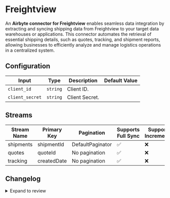 # Freightview
An **Airbyte connector for Freightview** enables seamless data integration by extracting and syncing shipping data from Freightview to your target data warehouses or applications. This connector automates the retrieval of essential shipping details, such as quotes, tracking, and shipment reports, allowing businesses to efficiently analyze and manage logistics operations in a centralized system.

## Configuration

| Input | Type | Description | Default Value |
|-------|------|-------------|---------------|
| `client_id` | `string` | Client ID.  |  |
| `client_secret` | `string` | Client Secret.  |  |

## Streams
| Stream Name | Primary Key | Pagination | Supports Full Sync | Supports Incremental |
|-------------|-------------|------------|---------------------|----------------------|
| shipments | shipmentId | DefaultPaginator | ✅ |  ❌  |
| quotes | quoteId | No pagination | ✅ |  ❌  |
| tracking | createdDate | No pagination | ✅ |  ❌  |

## Changelog

<details>
  <summary>Expand to review</summary>

| Version          | Date              | Pull Request | Subject        |
|------------------|-------------------|--------------|----------------|
| 0.0.10 | 2025-02-15 | [53752](https://github.com/airbytehq/airbyte/pull/53752) | Update dependencies |
| 0.0.9 | 2025-02-08 | [53372](https://github.com/airbytehq/airbyte/pull/53372) | Update dependencies |
| 0.0.8 | 2025-02-01 | [52799](https://github.com/airbytehq/airbyte/pull/52799) | Update dependencies |
| 0.0.7 | 2025-01-25 | [52343](https://github.com/airbytehq/airbyte/pull/52343) | Update dependencies |
| 0.0.6 | 2025-01-18 | [51671](https://github.com/airbytehq/airbyte/pull/51671) | Update dependencies |
| 0.0.5 | 2025-01-11 | [51106](https://github.com/airbytehq/airbyte/pull/51106) | Update dependencies |
| 0.0.4 | 2024-12-28 | [50520](https://github.com/airbytehq/airbyte/pull/50520) | Update dependencies |
| 0.0.3 | 2024-12-21 | [49502](https://github.com/airbytehq/airbyte/pull/49502) | Update dependencies |
| 0.0.2 | 2024-12-12 | [49201](https://github.com/airbytehq/airbyte/pull/49201) | Update dependencies |
| 0.0.1 | 2024-10-28 | | Initial release by [@parthiv11](https://github.com/parthiv11) via Connector Builder |

</details>
